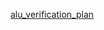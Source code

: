 [alu_verification_plan](https://docs.google.com/document/d/1MPL1o92XjG_SLVFr0GpgrQvV_3HTo6hYlcHBsOxbFA0/edit?usp=sharing)

